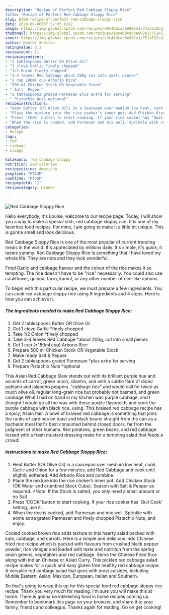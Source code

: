 ```yaml
---
description: "Recipe of Perfect Red Cabbage Sloppy Rice"
title: "Recipe of Perfect Red Cabbage Sloppy Rice"
slug: 8390-recipe-of-perfect-red-cabbage-sloppy-rice
date: 2020-06-06T07:57:03.818Z
image: https://img-global.cpcdn.com/recipes/e9c46dcac0e802a1/751x532cq70/red-cabbage-sloppy-rice-recipe-main-photo.jpg
thumbnail: https://img-global.cpcdn.com/recipes/e9c46dcac0e802a1/751x532cq70/red-cabbage-sloppy-rice-recipe-main-photo.jpg
cover: https://img-global.cpcdn.com/recipes/e9c46dcac0e802a1/751x532cq70/red-cabbage-sloppy-rice-recipe-main-photo.jpg
author: Hunter Shelton
ratingvalue: 3.3
reviewcount: 11
recipeingredient:
- "2 tablespoons Butter OR Olive Oil"
- "1 clove Garlic finely chopped"
- "1/2 Onion finely chopped"
- "3-4 leaves Red Cabbage about 200g cut into small pieces"
- "1 cup 180ml cup Arborio Rice"
- "500 ml Chicken Stock OR Vegetable Stock"
- " Salt  Pepper"
- "2 tablespoons grated Parmesan plus extra for serving"
- " Pistachio Nuts optional"
recipeinstructions:
- "Heat Butter (OR Olive Oil) in a saucepan over medium low heat, cook Garlic and Onion for a few minutes, add Red Cabbage and cook until slightly softened. Add Arborio Rice and combine."
- "Place the mixture into the rice cooker’s inner pot. Add Chicken Stock (OR Water and crumbled Stock Cube). Season with Salt &amp; Pepper as required. *Note: If the Stock is salted, you only need a small amount or no Salt."
- "Press ‘COOK’ button to start cooking. If your rice cooker has ‘Quit Cook’ setting, use it."
- "When the rice is cooked, add Parmesan and mix well. Sprinkle with some extra grated Parmesan and finely chopped Pistachio Nuts, and enjoy."
categories:
- Recipe
tags:
- red
- cabbage
- sloppy

katakunci: red cabbage sloppy 
nutrition: 289 calories
recipecuisine: American
preptime: "PT24M"
cooktime: "PT55M"
recipeyield: "1"
recipecategory: Dinner

---
```



![Red Cabbage Sloppy Rice](https://img-global.cpcdn.com/recipes/e9c46dcac0e802a1/751x532cq70/red-cabbage-sloppy-rice-recipe-main-photo.jpg)

Hello everybody, it's Louise, welcome to our recipe page. Today, I will show you a way to make a special dish, red cabbage sloppy rice. It is one of my favorites food recipes. For mine, I am going to make it a little bit unique. This is gonna smell and look delicious.

Red Cabbage Sloppy Rice is one of the most popular of current trending meals in the world. It's appreciated by millions daily. It's simple, it's quick, it tastes yummy. Red Cabbage Sloppy Rice is something that I have loved my whole life. They are nice and they look wonderful.

Fried Garlic and cabbage flavour and the colour of the rice makes it so tempting. The rice doesn&#39;t have to be &#34;rice&#34; necessarily. You could also use cauliflower, quinoa, farro, kamut, or any other number of rice-like options.


To begin with this particular recipe, we must prepare a few ingredients. You can cook red cabbage sloppy rice using 9 ingredients and 4 steps. Here is how you can achieve it.

<!--inarticleads1-->

##### The ingredients needed to make Red Cabbage Sloppy Rice:

1. Get 2 tablespoons Butter OR Olive Oil
1. Get 1 clove Garlic *finely chopped
1. Take 1/2 Onion *finely chopped
1. Take 3-4 leaves Red Cabbage *about 200g, cut into small pieces
1. Get 1 cup (*180ml cup) Arborio Rice
1. Prepare 500 ml Chicken Stock OR Vegetable Stock
1. Make ready  Salt &amp; Pepper
1. Get 2 tablespoons grated Parmesan *plus extra for serving
1. Prepare  Pistachio Nuts *optional


This Asian Red Cabbage Slaw stands out with its brilliant purple hue and accents of carrot, green onion, cilantro, and with a subtle flare of diced poblano and jalapeño peppers..&#34;cabbage rice&#34; and would call for twice as much olive oil, regular long-grain rice but probably not basmati, and green cabbage What I had on hand in my kitchen was purple cabbage, and I thought I would go all the way with those purple flavonoids and cook the purple cabbage with black rice, using. This braised red cabbage recipe has a spicy, Asian flair. A bowl of braised red cabbage is something that joins the ranks of sardines on toast and black beans straight from the can as a bachelor meal that&#39;s best consumed behind closed doors, far from the judgment of other humans. Red potatoes, green beans, and red cabbage tossed with a fresh mustard dressing make for a tempting salad that feeds a crowd! 

<!--inarticleads2-->

##### Instructions to make Red Cabbage Sloppy Rice:

1. Heat Butter (OR Olive Oil) in a saucepan over medium low heat, cook Garlic and Onion for a few minutes, add Red Cabbage and cook until slightly softened. Add Arborio Rice and combine.
1. Place the mixture into the rice cooker’s inner pot. Add Chicken Stock (OR Water and crumbled Stock Cube). Season with Salt &amp; Pepper as required. *Note: If the Stock is salted, you only need a small amount or no Salt.
1. Press ‘COOK’ button to start cooking. If your rice cooker has ‘Quit Cook’ setting, use it.
1. When the rice is cooked, add Parmesan and mix well. Sprinkle with some extra grated Parmesan and finely chopped Pistachio Nuts, and enjoy.


Cooled cooked brown rice adds texture to this hearty salad packed with kale, cabbage, and carrots. Here is a simple and delicious Indo Chinese fried rice recipe which is packed with flavours from crushed black pepper powder, rice vinegar and loaded with taste and nutrition from the spring onion greens, vegetables and red cabbage. Serve the Chinese Fried Rice along with Indian Chinese or Asian Curry. This pickled red cabbage salad recipe makes for a quick and easy gluten free healthy red cabbage recipe. A versatile red cabbage salad that goes with most cuisines, including Middle Eastern, Asian, Mexican, European, Italian and Southern. 

So that's going to wrap this up for this special food red cabbage sloppy rice recipe. Thank you very much for reading. I'm sure you will make this at home. There is gonna be interesting food in home recipes coming up. Remember to bookmark this page on your browser, and share it to your family, friends and colleague. Thanks again for reading. Go on get cooking!
